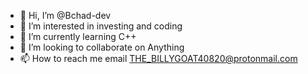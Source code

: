 - 👋 Hi, I’m @Bchad-dev
- 👀 I’m interested in investing and coding
- 🌱 I’m currently learning C++
- 💞️ I’m looking to collaborate on Anything
- 📫 How to reach me email THE_BILLYGOAT40820@protonmail.com

<!---
Bchad-dev/Bchad-dev is a ✨ special ✨ repository because its `README.md` (this file) appears on your GitHub profile.
You can click the Preview link to take a look at your changes.
--->
